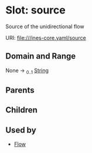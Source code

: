 
# Slot: source

Source of the unidirectional flow

URI: [file:///ines-core.yaml/source](file:///ines-core.yaml/source)


## Domain and Range

None &#8594;  <sub>0..1</sub> [String](types/String.md)

## Parents


## Children


## Used by

 * [Flow](Flow.md)
